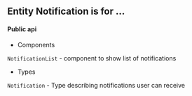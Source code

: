 ## Entity Notification is for ...



#### Public api

- Components

`NotificationList` - component to show list of notifications

- Types

`Notification` - Type describing notifications user can receive 
